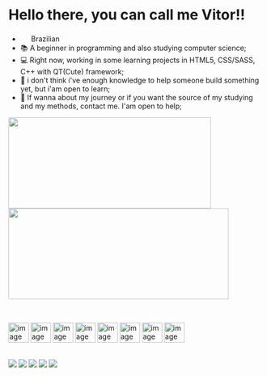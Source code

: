 # Hello there, you can call me Vitor!!

- <img src="https://em-content.zobj.net/thumbs/120/google/350/flag-brazil_1f1e7-1f1f7.png" width="17px" heigth="17px"> Brazilian
- 📚 A beginner in programming and also studying computer science;
- 💻 Right now, working in some learning projects in HTML5, CSS/SASS, C++ with QT(Cute) framework;
- 👯 i don't think i've enough knowledge to help someone build something yet, but i'am open to learn;
- 💬 If wanna about my journey or if you want the source of my studying and my methods, contact me. I'am open to help;

<div style="display: inline">
  <img width="400px" height="180em" src="https://github-readme-stats.vercel.app/api?username=Vitorantonio3301&show_icons=true&theme=radical">
  <img width="435px" height="180em" src="https://github-readme-stats.vercel.app/api/top-langs/?username=Vitorantonio3301&layout=compact&theme=radical">
</div>

##

<div style="display: inline-block"><br>
  <img width="40" heigth="30" src="https://cdn.jsdelivr.net/gh/devicons/devicon/icons/javascript/javascript-original.svg"  alt="image JS">
  <img width="40" heigth="30" src="https://cdn.jsdelivr.net/gh/devicons/devicon/icons/html5/html5-original.svg"  alt="image HTML">
  <img width="40" heigth="30" src="https://cdn.jsdelivr.net/gh/devicons/devicon/icons/css3/css3-original.svg"  alt="image CSS">
  <img width="40" heigth="30" src="https://cdn.jsdelivr.net/gh/devicons/devicon/icons/sass/sass-original.svg"  alt="image SASS">
  <img width="40" heigth="30" src="https://cdn.jsdelivr.net/gh/devicons/devicon/icons/bootstrap/bootstrap-original.svg"  alt="image BOOTSTRAP">
  <img width="40" heigth="30" src="https://cdn.jsdelivr.net/gh/devicons/devicon/icons/react/react-original.svg"  alt="image REACT">
  <img width="40" heigth="30" src="https://cdn.jsdelivr.net/gh/devicons/devicon/icons/nodejs/nodejs-original.svg" alt="image NODEJ.JS">
  <img width="40" heigth="30" src="https://cdn.jsdelivr.net/gh/devicons/devicon/icons/vscode/vscode-original.svg"  alt="image VS-CODE">
</div>

##

<div style="display: inline">
  <a href="https://www.instagram.com/viitor3301/"><img src="https://img.shields.io/badge/Instagram-E4405F?style=for-the-badge&logo=instagram&logoColor=white"></a>
  <a href="https://www.linkedin.com/in/joão-vitor-antonio-nascimento-83873918b/"><img src="https://img.shields.io/badge/LinkedIn-0077B5?style=for-the-badge&logo=linkedin&logoColor=white"></a>
  <a href="mailto:vitorantonion2003@gmail.com"><img src="https://img.shields.io/badge/Gmail-D14836?style=for-the-badge&logo=gmail&logoColor=white"></a>
  <a href="https://www.behance.net/joovitor258"><img src="https://img.shields.io/badge/-Behance-blue?style=for-the-badge&logo=behance&logoColor=white"></a>
  <a href="https://github.com/VitorantonioMOZ"><img src="https://img.shields.io/badge/GitHub-100000?style=for-the-badge&logo=github&logoColor=white"></a>
</div>

